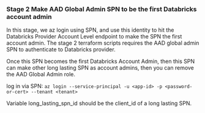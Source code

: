 ### Stage 2 Make AAD Global Admin SPN to be the first Databricks account admin

In this stage, we az login using SPN, and use this identity to hit the Databricks Provider Account Level endpoint to make the SPN the first account admin.
The stage 2 terraform scripts requires the AAD global admin SPN to authenticate to Databricks provider. 

Once this SPN becomes the first Databricks Account Admin, then this SPN can make other long lasting SPN as account admins, then you can remove the AAD Global Admin role.

log in via SPN:
`az login --service-principal -u <app-id> -p <password-or-cert> --tenant <tenant>`

Variable long_lasting_spn_id should be the client_id of a long lasting SPN.